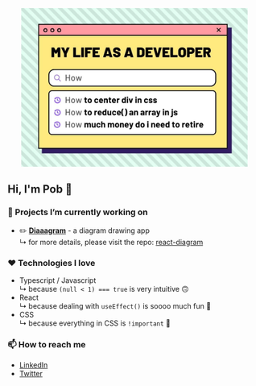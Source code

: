 <p align="center">
  <img alt="my quote" src="./pob_intro5.jpg" width="450" />
</p>

## Hi, I'm Pob 👻

### 🚧 Projects I’m currently working on

- ✏️ [**Diaaagram**](https://draw.crispyscript.com) - a diagram drawing app  
  ↳ for more details, please visit the repo: [react-diagram](https://github.com/pobch/react-diagram)

### ❤️ Technologies I love

- Typescript / Javascript  
  ↳ because `(null < 1) === true` is very intuitive 🙃
- React  
  ↳ because dealing with `useEffect()` is soooo much fun 🧨
- CSS  
  ↳ because everything in CSS is `!important` 🚀

### 📫 How to reach me

- [LinkedIn](https://www.linkedin.com/in/pob-ch-b2836baa)
- [Twitter](https://twitter.com/pob_ch)

<!--
**pobch/pobch** is a ✨ _special_ ✨ repository because its `README.md` (this file) appears on your GitHub profile.

Here are some ideas to get you started:

- 🔭 I’m currently working on ...
- 🌱 I’m currently learning ...
- 👯 I’m looking to collaborate on ...
- 🤔 I’m looking for help with ...
- 💬 Ask me about ...
- 📫 How to reach me: ...
- 😄 Pronouns: ...
- ⚡ Fun fact: ...
-->
